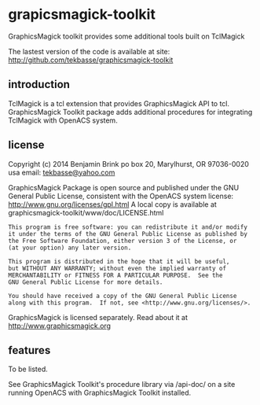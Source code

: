grapicsmagick-toolkit
=====================

GraphicsMagick toolkit provides some additional tools built on TclMagick

The lastest version of the code is available at site:
 http://github.com/tekbasse/graphicsmagick-toolkit

introduction
------------

TclMagick is a tcl extension that provides GraphicsMagick API to tcl.
GraphicsMagick Toolkit package adds additional procedures for integrating
TclMagick with OpenACS system.

license
-------
Copyright (c) 2014 Benjamin Brink
po box 20, Marylhurst, OR 97036-0020 usa
email: tekbasse@yahoo.com

GraphicsMagick Package is open source and published under the GNU General Public License, 
consistent with the OpenACS system license: http://www.gnu.org/licenses/gpl.html
A local copy is available at graphicsmagick-toolkit/www/doc/LICENSE.html

    This program is free software: you can redistribute it and/or modify
    it under the terms of the GNU General Public License as published by
    the Free Software Foundation, either version 3 of the License, or
    (at your option) any later version.

    This program is distributed in the hope that it will be useful,
    but WITHOUT ANY WARRANTY; without even the implied warranty of
    MERCHANTABILITY or FITNESS FOR A PARTICULAR PURPOSE.  See the
    GNU General Public License for more details.

    You should have received a copy of the GNU General Public License
    along with this program.  If not, see <http://www.gnu.org/licenses/>.

GraphicsMagick is licensed separately. Read about it at http://www.graphicsmagick.org

features
--------

To be listed. 

See GraphicsMagick Toolkit's procedure library via /api-doc/ on
a site running OpenACS with GraphicsMagick Toolkit installed.





